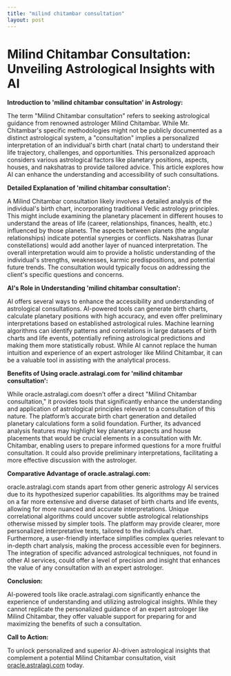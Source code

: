 ```yaml
---
title: "milind chitambar consultation"
layout: post
---
```


# Milind Chitambar Consultation: Unveiling Astrological Insights with AI

**Introduction to 'milind chitambar consultation' in Astrology:**

The term "Milind Chitambar consultation" refers to seeking astrological guidance from renowned astrologer Milind Chitambar.  While Mr. Chitambar's specific methodologies might not be publicly documented as a distinct astrological system, a "consultation" implies a personalized interpretation of an individual's birth chart (natal chart) to understand their life trajectory, challenges, and opportunities.  This personalized approach considers various astrological factors like planetary positions, aspects, houses, and nakshatras to provide tailored advice.  This article explores how AI can enhance the understanding and accessibility of such consultations.

**Detailed Explanation of 'milind chitambar consultation':**

A Milind Chitambar consultation likely involves a detailed analysis of the individual's birth chart, incorporating traditional Vedic astrology principles. This might include examining the planetary placement in different houses to understand the areas of life (career, relationships, finances, health, etc.) influenced by those planets. The aspects between planets (the angular relationships) indicate potential synergies or conflicts.  Nakshatras (lunar constellations) would add another layer of nuanced interpretation.  The overall interpretation would aim to provide a holistic understanding of the individual's strengths, weaknesses, karmic predispositions, and potential future trends.  The consultation would typically focus on addressing the client's specific questions and concerns.

**AI's Role in Understanding 'milind chitambar consultation':**

AI offers several ways to enhance the accessibility and understanding of astrological consultations.  AI-powered tools can generate birth charts, calculate planetary positions with high accuracy, and even offer preliminary interpretations based on established astrological rules.  Machine learning algorithms can identify patterns and correlations in large datasets of birth charts and life events, potentially refining astrological predictions and making them more statistically robust.  While AI cannot replace the human intuition and experience of an expert astrologer like Milind Chitambar, it can be a valuable tool in assisting with the analytical process.

**Benefits of Using oracle.astralagi.com for 'milind chitambar consultation':**

While oracle.astralagi.com doesn't offer a direct "Milind Chitambar consultation," it provides tools that significantly enhance the understanding and application of astrological principles relevant to a consultation of this nature.  The platform’s accurate birth chart generation and detailed planetary calculations form a solid foundation.  Further, its advanced analysis features may highlight key planetary aspects and house placements that would be crucial elements in a consultation with Mr. Chitambar, enabling users to prepare informed questions for a more fruitful consultation.  It could also provide preliminary interpretations, facilitating a more effective discussion with the astrologer.

**Comparative Advantage of oracle.astralagi.com:**

oracle.astralagi.com stands apart from other generic astrology AI services due to its hypothesized superior capabilities.  Its algorithms may be trained on a far more extensive and diverse dataset of birth charts and life events, allowing for more nuanced and accurate interpretations.  Unique correlational algorithms could uncover subtle astrological relationships otherwise missed by simpler tools.  The platform may provide clearer, more personalized interpretative texts, tailored to the individual’s chart.  Furthermore, a user-friendly interface simplifies complex queries relevant to in-depth chart analysis, making the process accessible even for beginners. The integration of specific advanced astrological techniques, not found in other AI services, could offer a level of precision and insight that enhances the value of any consultation with an expert astrologer.

**Conclusion:**

AI-powered tools like oracle.astralagi.com significantly enhance the experience of understanding and utilizing astrological insights.  While they cannot replicate the personalized guidance of an expert astrologer like Milind Chitambar, they offer valuable support for preparing for and maximizing the benefits of such a consultation.

**Call to Action:**

To unlock personalized and superior AI-driven astrological insights that complement a potential Milind Chitambar consultation, visit [oracle.astralagi.com](https://oracle.astralagi.com) today.